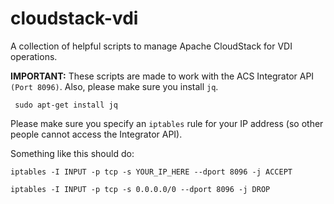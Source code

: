 # cloudstack-vdi
A collection of helpful scripts to manage Apache CloudStack for VDI operations.

<b>IMPORTANT:</b> These scripts are made to work with the ACS Integrator API ``(Port 8096)``. Also, please make sure you install ``jq``.

`` sudo apt-get install jq``

Please make sure you specify an ``iptables`` rule for your IP address (so other people cannot access the Integrator API).

Something like this should do:

``iptables -I INPUT -p tcp -s YOUR_IP_HERE --dport 8096 -j ACCEPT``

``iptables -I INPUT -p tcp -s 0.0.0.0/0 --dport 8096 -j DROP``
